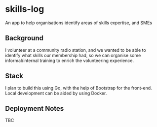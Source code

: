 # skills-log
An app to help organisations identify areas of skills expertise, and SMEs

## Background 

I volunteer at a community radio station, and we wanted to be able to identify what skills our membership had, so we can organise some informal/internal training to enrich the volunteering experience. 

## Stack

I plan to build this using Go, with the help of Bootstrap for the front-end. Local development can be aided by using Docker. 

## Deployment Notes

TBC
